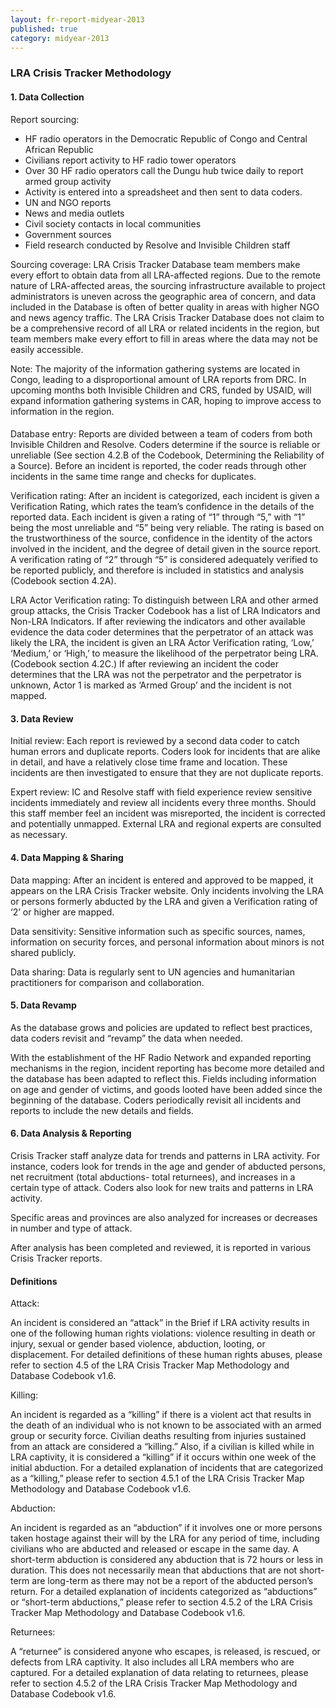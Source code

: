 ```yaml
---
layout: fr-report-midyear-2013
published: true
category: midyear-2013
---
```



<div class="page-container">
  <h3 class="page-title">LRA Crisis Tracker Methodology</h3>
  <h4 class="section-title">1. Data Collection</h4>
  <p>Report sourcing:</p>
  <ul>
    <li>HF radio operators in the Democratic Republic of Congo and Central African Republic</li>
    <li>Civilians report activity to HF radio tower operators</li>
    <li>Over 30 HF radio operators call the Dungu hub twice daily to report armed group activity</li>
    <li>Activity is entered into a spreadsheet and then sent to data coders.</li>
    <li>UN and NGO reports</li>
    <li>News and media outlets</li>
    <li>Civil society contacts in local communities</li>
    <li>Government sources</li>
    <li>Field research conducted by Resolve and Invisible Children staff</li>
  </ul>

  <p>Sourcing coverage: LRA Crisis Tracker Database team members make every effort to obtain data from all LRA-affected regions. Due to the remote nature of LRA-affected areas, the sourcing infrastructure available to project administrators is uneven across the geographic area of concern, and data included in the Database is often of better quality in areas with higher NGO and news agency traffic. The LRA Crisis Tracker Database does not claim to be a comprehensive record of all LRA or related incidents in the region, but team members make every effort to fill in areas where the data may not be easily accessible.</p>

  <p>Note: The majority of the information gathering systems are located in Congo, leading to a disproportional amount of LRA reports from DRC. In upcoming months both Invisible Children and CRS, funded by USAID, will expand information gathering systems in CAR, hoping to improve access to information in the region.</p>

  <h4 class="section-title"></h4>
  <p>Database entry: Reports are divided between a team of coders from both Invisible Children and Resolve. Coders determine if the source is reliable or unreliable (See section 4.2.B of the Codebook, Determining the Reliability of a Source). Before an incident is reported, the coder reads through other incidents in the same time range and checks for duplicates.</p>

  <p>Verification rating: After an incident is categorized, each incident is given a Verification Rating, which rates the team’s confidence in the details of the reported data. Each incident is given a rating of “1” through “5,” with “1” being the most unreliable and “5” being very reliable. The rating is based on the trustworthiness of the source, confidence in the identity of the actors involved in the incident, and the degree of detail given in the source report. A verification rating of “2” through “5” is considered adequately verified to be reported publicly, and therefore is included in statistics and analysis (Codebook section 4.2A).</p>

  <p>LRA Actor Verification rating: To distinguish between LRA and other armed group attacks, the Crisis Tracker Codebook has a list of LRA Indicators and Non-LRA Indicators. If after reviewing the indicators and other available evidence the data coder determines that the perpetrator of an attack was likely the LRA, the incident is given an LRA Actor Verification rating, ‘Low,’ ‘Medium,’ or ‘High,’ to measure the likelihood of the perpetrator being LRA. (Codebook section 4.2C.) If after reviewing an incident the coder determines that the LRA was not the perpetrator and the perpetrator is unknown,  Actor 1 is marked as ‘Armed Group’ and the incident is not mapped.</p>

  <h4 class="section-title">3. Data Review</h4>
  <p>Initial review: Each report is reviewed by a second data coder to catch human errors and duplicate reports. Coders look for incidents that are alike in detail, and have a relatively close time frame and location. These incidents are then investigated to ensure that they are not duplicate reports.</p>

  <p>Expert review: IC and Resolve staff with field experience review sensitive incidents immediately and review all incidents every three months. Should this staff member feel an incident was misreported, the incident is corrected and potentially unmapped. External LRA and regional experts are consulted as necessary.</p>

  <h4 class="section-title">4. Data Mapping & Sharing</h4>
  <p>Data mapping: After an incident is entered and approved to be mapped, it appears on the LRA Crisis Tracker website. Only incidents involving the LRA or persons formerly abducted by the LRA and given a Verification rating of ‘2’ or higher are mapped.</p>

  <p>Data sensitivity: Sensitive information such as specific sources, names, information on security forces, and personal information about minors is not shared publicly.</p> 

  <p>Data sharing: Data is regularly sent to UN agencies and humanitarian practitioners for comparison and collaboration.</p> 

  <h4 class="section-title">5. Data Revamp</h4>
  As the database grows and policies are updated to reflect best practices, data coders revisit and “revamp” the data when needed.</p> 

  <p>With the establishment of the HF Radio Network and expanded reporting mechanisms in the region, incident reporting has become more detailed and the database has been adapted to reflect this. Fields including information on age and gender of victims, and goods looted have been added since the beginning of the database. Coders periodically revisit all incidents and reports to include the new details and fields.</p> 

  <h4 class="section-title">6. Data Analysis & Reporting</h4>
  <p>Crisis Tracker staff analyze data for trends and patterns in LRA activity. For instance, coders look for trends in the age and gender of abducted persons, net recruitment (total abductions- total returnees), and increases in a certain type of attack. Coders also look for new traits and patterns in LRA activity.</p>

  <p>Specific areas and provinces are also analyzed for increases or decreases in number and type of attack.</p>

  <p>After analysis has been completed and reviewed, it is reported in various Crisis Tracker reports.</p>

  <h4 class="section-title">Definitions</h4>
  <p>Attack: 
  <p>An incident is considered an “attack” in the Brief if LRA activity results in one of the following human rights violations: violence resulting in death or injury, sexual or gender based violence, abduction, looting, or displacement. For detailed definitions of these human rights abuses, please refer to section 4.5 of the LRA Crisis Tracker Map Methodology and Database Codebook v1.6.</p>

  <p>Killing:</p>
  <p>An incident is regarded as a “killing” if there is a violent act that results in the death of an individual who is not known to be associated with an armed group or security force.  Civilian deaths resulting from injuries sustained from an attack are considered a “killing.” Also, if a civilian is killed while in LRA captivity, it is considered a “killing” if it occurs within one week of the initial abduction. For a detailed explanation of incidents that are categorized as a “killing,” please refer to section 4.5.1 of the LRA Crisis Tracker Map Methodology and Database Codebook v1.6.</p>

  <p>Abduction:</p> 
  <p>An incident is regarded as an “abduction” if it involves one or more persons taken hostage against their will by the LRA for any period of time, including civilians who are abducted and released or escape in the same day.  A short-term abduction is considered any abduction that is 72 hours or less in duration. This does not necessarily mean that abductions that are not short-term are long-term as there may not be a report of the abducted person’s return. For a detailed explanation of incidents categorized as “abductions” or “short-term abductions,” please refer to section 4.5.2 of the LRA Crisis Tracker Map Methodology and Database Codebook v1.6.</p>

  <p>Returnees:</p> 
  <p>A “returnee” is considered anyone who escapes, is released, is rescued, or defects from LRA captivity. It also includes all LRA members who are captured. For a detailed explanation of data relating to returnees, please refer to section 4.5.2 of the LRA Crisis Tracker Map Methodology and Database Codebook v1.6.</p>

</div>